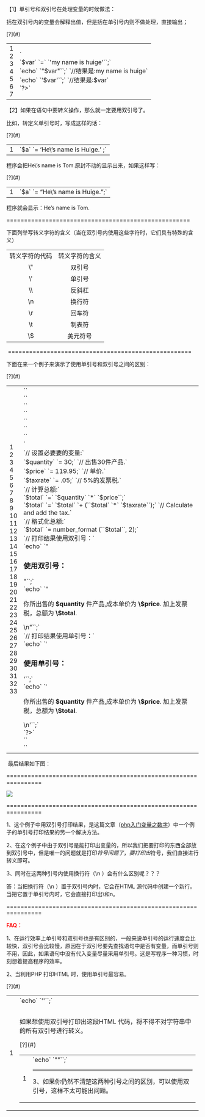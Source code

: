 <div id="cnblogs_post_body" class="blogpost-body ">

【1】单引号和双引号在处理变量的时候做法：

括在双引号内的变量会解释出值，但是括在单引号内则不做处理，直接输出；

<div class="cnblogs_Highlighter sh-gutter">

<div>

<div id="highlighter_484408" class="syntaxhighlighter  php">

<div class="toolbar"><span>[?](#)</span></div>

<table border="0" cellpadding="0" cellspacing="0">

<tbody>

<tr>

<td class="gutter">

<div class="line number1 index0 alt2">1</div>

<div class="line number2 index1 alt1">2</div>

<div class="line number3 index2 alt2">3</div>

<div class="line number4 index3 alt1">4</div>

<div class="line number5 index4 alt2">5</div>

<div class="line number6 index5 alt1">6</div>

<div class="line number7 index6 alt2">7</div>

</td>

<td class="code">

<div class="container">

<div class="line number1 index0 alt2">`<?php`</div>

<div class="line number2 index1 alt1">`$var` `=` `'my name is huige'``;`</div>

<div class="line number4 index3 alt1">`echo` `"$var"``;` `//结果是:my name is huige`</div>

<div class="line number6 index5 alt1">`echo` `'$var'``;` `//结果是:$var`</div>

<div class="line number7 index6 alt2">`?>`</div>

</div>

</td>

</tr>

</tbody>

</table>

</div>

</div>

</div>

【2】如果在语句中要转义操作，那么就一定要用双引号了。

比如，转定义单引号时，写成这样的话：

<div class="cnblogs_Highlighter sh-gutter">

<div>

<div id="highlighter_469771" class="syntaxhighlighter  php">

<div class="toolbar"><span>[?](#)</span></div>

<table border="0" cellpadding="0" cellspacing="0">

<tbody>

<tr>

<td class="gutter">

<div class="line number1 index0 alt2">1</div>

</td>

<td class="code">

<div class="container">

<div class="line number1 index0 alt2">`$a` `= ‘He\’s name is Huige.’ ;`</div>

</div>

</td>

</tr>

</tbody>

</table>

</div>

</div>

</div>

程序会把He\’s name is Tom.原封不动的显示出来，如果这样写：

<div class="cnblogs_Highlighter sh-gutter">

<div>

<div id="highlighter_61255" class="syntaxhighlighter  php">

<div class="toolbar"><span>[?](#)</span></div>

<table border="0" cellpadding="0" cellspacing="0">

<tbody>

<tr>

<td class="gutter">

<div class="line number1 index0 alt2">1</div>

</td>

<td class="code">

<div class="container">

<div class="line number1 index0 alt2">`$a` `= “He\’s name is Huige.”;`</div>

</div>

</td>

</tr>

</tbody>

</table>

</div>

</div>

</div>

程序就会显示：He’s name is Tom.

====================================================

下面列举写转义字符的含义（当在双引号内使用这些字符时，它们具有特殊的含义）

<table border="0">

<tbody>

<tr>

<td style="text-align: center;"><span style="font-size: 16px;">转义字符的代码</span></td>

<td style="text-align: center;"><span style="font-size: 16px;">转义字符的含义</span></td>

</tr>

<tr>

<td style="text-align: center;"><span style="font-size: 16px;">\"</span></td>

<td style="text-align: center;"><span style="font-size: 16px;">双引号</span></td>

</tr>

<tr>

<td style="text-align: center;"><span style="font-size: 16px;">\'</span></td>

<td style="text-align: center;"><span style="font-size: 16px;">单引号</span></td>

</tr>

<tr>

<td style="text-align: center;"><span style="font-size: 16px;">\\</span></td>

<td style="text-align: center;"><span style="font-size: 16px;">反斜杠</span></td>

</tr>

<tr>

<td style="text-align: center;"><span style="font-size: 16px;">\n</span></td>

<td style="text-align: center;"><span style="font-size: 16px;">换行符</span></td>

</tr>

<tr>

<td style="text-align: center;"><span style="font-size: 16px;">\r</span></td>

<td style="text-align: center;"><span style="font-size: 16px;">回车符</span></td>

</tr>

<tr>

<td style="text-align: center;"><span style="font-size: 16px;">\t</span></td>

<td style="text-align: center;"><span style="font-size: 16px;">制表符</span></td>

</tr>

<tr>

<td style="text-align: center;"><span style="font-size: 16px;">\$</span></td>

<td style="text-align: center;"><span style="font-size: 16px;">美元符号</span></td>

</tr>

</tbody>

</table>

 ====================================================

下面在来一个例子来演示了使用单引号和双引号之间的区别：

<div class="cnblogs_Highlighter sh-gutter">

<div>

<div id="highlighter_837750" class="syntaxhighlighter  php">

<div class="toolbar"><span>[?](#)</span></div>

<table border="0" cellpadding="0" cellspacing="0">

<tbody>

<tr>

<td class="gutter">

<div class="line number1 index0 alt2">1</div>

<div class="line number2 index1 alt1">2</div>

<div class="line number3 index2 alt2">3</div>

<div class="line number4 index3 alt1">4</div>

<div class="line number5 index4 alt2">5</div>

<div class="line number6 index5 alt1">6</div>

<div class="line number7 index6 alt2">7</div>

<div class="line number8 index7 alt1">8</div>

<div class="line number9 index8 alt2">9</div>

<div class="line number10 index9 alt1">10</div>

<div class="line number11 index10 alt2">11</div>

<div class="line number12 index11 alt1">12</div>

<div class="line number13 index12 alt2">13</div>

<div class="line number14 index13 alt1">14</div>

<div class="line number15 index14 alt2">15</div>

<div class="line number16 index15 alt1">16</div>

<div class="line number17 index16 alt2">17</div>

<div class="line number18 index17 alt1">18</div>

<div class="line number19 index18 alt2">19</div>

<div class="line number20 index19 alt1">20</div>

<div class="line number21 index20 alt2">21</div>

<div class="line number22 index21 alt1">22</div>

<div class="line number23 index22 alt2">23</div>

<div class="line number24 index23 alt1">24</div>

<div class="line number25 index24 alt2">25</div>

<div class="line number26 index25 alt1">26</div>

<div class="line number27 index26 alt2">27</div>

<div class="line number28 index27 alt1">28</div>

<div class="line number29 index28 alt2">29</div>

<div class="line number30 index29 alt1">30</div>

<div class="line number31 index30 alt2">31</div>

<div class="line number32 index31 alt1">32</div>

<div class="line number33 index32 alt2">33</div>

</td>

<td class="code">

<div class="container">

<div class="line number1 index0 alt2">`<!DOCTYPE html PUBLIC` `"-//W3C//DTD XHTML 1.0 Transitional//EN"` `"http://www.w3.org/TR/xhtml1/DTD/xhtml1-transitional.dtd"``>`</div>

<div class="line number2 index1 alt1">`<html xmlns=``"http://www.w3.org/1999/xhtml"``>`</div>

<div class="line number3 index2 alt2">`<head>`</div>

<div class="line number4 index3 alt1">`<meta http-equiv=``"Content-Type"` `content=``"text/html; charset=utf-8"` `/>`</div>

<div class="line number5 index4 alt2">`<title>引号</title>`</div>

<div class="line number6 index5 alt1">`</head>`</div>

<div class="line number8 index7 alt1">`<body>`</div>

<div class="line number9 index8 alt2">`<?php`</div>

<div class="line number11 index10 alt2">`// 设置必要要的变量:`</div>

<div class="line number12 index11 alt1">`$quantity` `= 30;` `// 出售30件产品.`</div>

<div class="line number13 index12 alt2">`$price` `= 119.95;` `// 单价.`</div>

<div class="line number14 index13 alt1">`$taxrate` `= .05;` `// 5%的发票税.`</div>

<div class="line number16 index15 alt1">`// 计算总额:`</div>

<div class="line number17 index16 alt2">`$total` `=` `$quantity` `*` `$price``;`</div>

<div class="line number18 index17 alt1">`$total` `=` `$total` `+ (``$total` `*` `$taxrate``);` `// Calculate and add the tax.`</div>

<div class="line number20 index19 alt1">`// 格式化总额:`</div>

<div class="line number21 index20 alt2">`$total` `= number_format (``$total``, 2);`</div>

<div class="line number23 index22 alt2">`// 打印结果使用双引号：`</div>

<div class="line number24 index23 alt1">`echo` `"<h3>使用双引号：</h3>"``;`</div>

<div class="line number25 index24 alt2">`echo` `"<p>你所出售的 <b>$quantity</b> 件产品,成本单价为 <b>\$price</b>. 加上发票税，总额为 <b>\$total</b>.</p>\n"``;`</div>

<div class="line number27 index26 alt2">`// 打印结果使用单引号：`</div>

<div class="line number28 index27 alt1">`echo` `'<h3>使用单引号：</h3>'``;`</div>

<div class="line number29 index28 alt2">`echo` `'<p>你所出售的 <b>$quantity</b> 件产品,成本单价为 <b>\$price</b>. 加上发票税，总额为 <b>\$total</b>.</p>\n'``;`</div>

<div class="line number31 index30 alt2">`?>`</div>

<div class="line number32 index31 alt1">`</body>`</div>

<div class="line number33 index32 alt2">`</html>`</div>

</div>

</td>

</tr>

</tbody>

</table>

</div>

</div>

</div>

 最后结果如下图：

================================================================

![](https://images0.cnblogs.com/i/373150/201403/121530006862697.jpg)

================================================================

1、这个例子中用双引号打印结果，是这篇文章（[php入门变量之数字](http://www.cnblogs.com/huige728/p/3596080.html)）中一个例子的单引号打印结果的另一个解决方法。

2、在这个例子中由于双引号是能打印出变量的，所以我们把要打印的东西全部放到双引号中，但是唯一的问题就是打印$符号问题了，要打印出$符号，我们直接进行转义即可。

3、同时在这两种引号内使用换行符（\n ）会有什么区别呢？？？

答：当把换行符（\n ）置于双引号内时，它会在HTML 源代码中创建一个新行。当把它置于单引号内时，它会直接打印出\和n。

================================================================

<span style="color: #ff0000;">**FAQ：**</span>

1、在运行效率上单引号和双引号也是有区别的，一般来说单引号的运行速度会比较快，双引号会比较慢，原因在于双引号要先查找语句中是否有变量，而单引号则不用，因此，如果语句中没有代入变量尽量采用单引号。这是写程序一种习惯，时刻想着提高程序的效率。

2、当利用PHP 打印HTML 时，使用单引号最容易。

<div class="cnblogs_Highlighter sh-gutter">

<div>

<div id="highlighter_61500" class="syntaxhighlighter  php">

<div class="toolbar"><span>[?](#)</span></div>

<table border="0" cellpadding="0" cellspacing="0">

<tbody>

<tr>

<td class="gutter">

<div class="line number1 index0 alt2">1</div>

</td>

<td class="code">

<div class="container">

<div class="line number1 index0 alt2">`echo` `'<table width="80% " border="0" cellspacing="2" cellpadding="3" align="center">'``;`</div>

</div>

</td>

</tr>

</tbody>

</table>

</div>

</div>

</div>

如果想使用双引号打印出这段HTML 代码，将不得不对字符串中的所有双引号进行转义。

<div class="cnblogs_Highlighter sh-gutter">

<div>

<div id="highlighter_913942" class="syntaxhighlighter  php">

<div class="toolbar"><span>[?](#)</span></div>

<table border="0" cellpadding="0" cellspacing="0">

<tbody>

<tr>

<td class="gutter">

<div class="line number1 index0 alt2">1</div>

</td>

<td class="code">

<div class="container">

<div class="line number1 index0 alt2">`echo` `"<table width=\"80%\" border= \"0\" cellspacing=\"2\" cellpadding=\"3\" align=\" center\">"``;`</div>

</div>

</td>

</tr>

</tbody>

</table>

</div>

</div>

</div>

3、如果你仍然不清楚这两种引号之间的区别，可以使用双引号，这样不太可能出问题。

</div>
